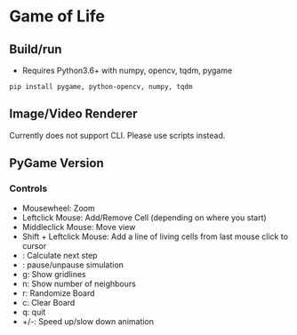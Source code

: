 # Game of Life

## Build/run

* Requires Python3.6+ with numpy, opencv, tqdm, pygame

```pip install pygame, python-opencv, numpy, tqdm```
## Image/Video Renderer
Currently does not support CLI. Please use scripts instead.


## PyGame Version

### Controls

* Mousewheel: Zoom
* Leftclick Mouse: Add/Remove Cell (depending on where you start)
* Middleclick Mouse: Move view
* Shift + Leftclick Mouse: Add a line of living cells from last mouse click to cursor 
* <Space>: Calculate next step
* <Enter>: pause/unpause simulation
* g: Show gridlines
* n: Show number of neighbours
* r: Randomize Board
* c: Clear Board
* q: quit
* +/-: Speed up/slow down animation